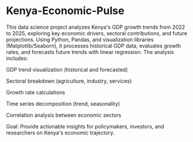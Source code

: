 # Kenya-Economic-Pulse
This data science project analyzes Kenya's GDP growth trends from 2022 to 2025, exploring key economic drivers, sectoral contributions, and future projections. Using Python, Pandas, and visualization libraries (Matplotlib/Seaborn), it processes historical GDP data, evaluates growth rates, and forecasts future trends with linear regression. 
The analysis includes:

GDP trend visualization (historical and forecasted)

Sectoral breakdown (agriculture, industry, services)

Growth rate calculations

Time series decomposition (trend, seasonality)

Correlation analysis between economic sectors

Goal: Provide actionable insights for policymakers, investors, and researchers on Kenya's economic trajectory.
